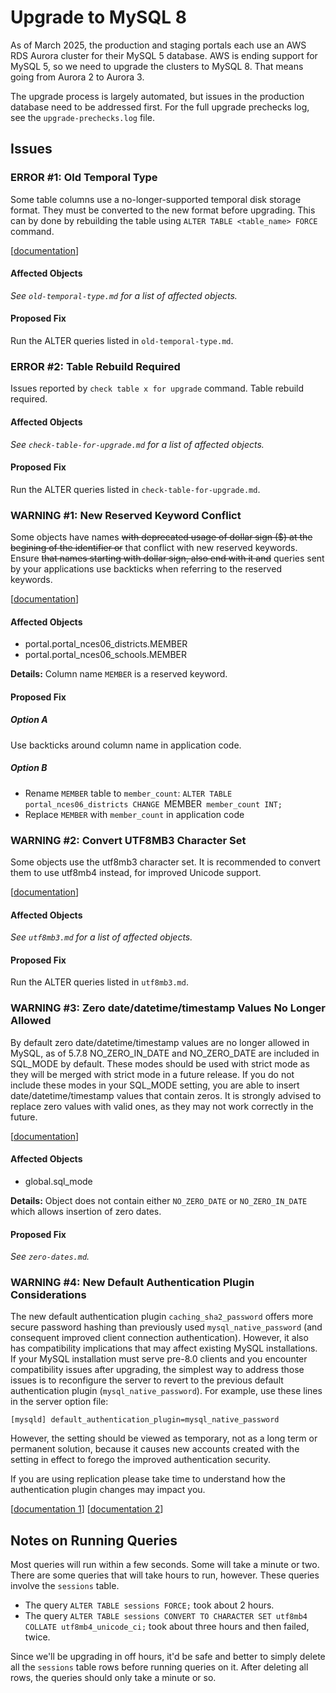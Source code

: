# Upgrade to MySQL 8

As of March 2025, the production and staging portals each use an AWS RDS Aurora cluster for their MySQL 5 database. AWS is ending support for MySQL 5, so we need to upgrade the clusters to MySQL 8. That means going from Aurora 2 to Aurora 3.

The upgrade process is largely automated, but issues in the production database need to be addressed first. For the full upgrade prechecks log, see the `upgrade-prechecks.log` file.

## Issues

### ERROR #1: Old Temporal Type

Some table columns use a no-longer-supported temporal disk storage format. They must be converted to the new format before upgrading. This can by done by rebuilding the table using `ALTER TABLE <table_name> FORCE` command.

[[documentation](https://mysqlserverteam.com/mysql-8-0-removing-support-for-old-temporal-datatypes/)]

#### Affected Objects

_See `old-temporal-type.md` for a list of affected objects._

#### Proposed Fix

Run the ALTER queries listed in `old-temporal-type.md`.

### ERROR #2: Table Rebuild Required

Issues reported by `check table x for upgrade` command. Table rebuild required.

#### Affected Objects

_See `check-table-for-upgrade.md` for a list of affected objects._

#### Proposed Fix

Run the ALTER queries listed in `check-table-for-upgrade.md`.

### WARNING #1: New Reserved Keyword Conflict

Some objects have names ~~with deprecated usage of dollar sign ($) at the begining of the identifier or~~ that conflict with new reserved keywords. Ensure ~~that names starting with dollar sign, also end with it and~~ queries sent by your applications use backticks when referring to the reserved keywords.

[[documentation](https://dev.mysql.com/doc/refman/en/keywords.html)]

#### Affected Objects

- portal.portal_nces06_districts.MEMBER
- portal.portal_nces06_schools.MEMBER

**Details:** Column name `MEMBER` is a reserved keyword.

#### Proposed Fix

##### Option A
Use backticks around column name in application code.

##### Option B
- Rename `MEMBER` table to `member_count`: `ALTER TABLE portal_nces06_districts CHANGE `MEMBER` member_count INT;`
- Replace `MEMBER` with `member_count` in application code

### WARNING #2: Convert UTF8MB3 Character Set

Some objects use the utf8mb3 character set. It is recommended to convert them to use utf8mb4 instead, for improved Unicode support.

[[documentation](https://dev.mysql.com/doc/refman/8.0/en/charset-unicode-utf8mb3.html)]

#### Affected Objects

_See `utf8mb3.md` for a list of affected objects._

#### Proposed Fix

Run the ALTER queries listed in `utf8mb3.md`.

### WARNING #3: Zero date/datetime/timestamp Values No Longer Allowed

By default zero date/datetime/timestamp values are no longer allowed in MySQL, as of 5.7.8 NO_ZERO_IN_DATE and NO_ZERO_DATE are included in SQL_MODE by default. These modes should be used with strict mode as they will be merged with strict mode in a future release. If you do not include these modes in your SQL_MODE setting, you are able to insert date/datetime/timestamp values that contain zeros. It is strongly advised to replace zero values with valid ones, as they may not work correctly in the future.

[[documentation](https://lefred.be/content/mysql-8-0-and-wrong-dates/)]

#### Affected Objects

- global.sql_mode

**Details:** Object does not contain either `NO_ZERO_DATE` or `NO_ZERO_IN_DATE` which allows insertion of zero dates.

#### Proposed Fix

_See `zero-dates.md`._

### WARNING #4: New Default Authentication Plugin Considerations

The new default authentication plugin `caching_sha2_password` offers more secure password hashing than previously used `mysql_native_password` (and consequent improved client connection authentication). However, it also has compatibility implications that may affect existing MySQL installations. If your MySQL installation must serve pre-8.0 clients and you encounter compatibility issues after upgrading, the simplest way to address those issues is to reconfigure the server to revert to the previous default authentication plugin (`mysql_native_password`). For example, use these lines in the server option file:

```
[mysqld] default_authentication_plugin=mysql_native_password
```

However, the setting should be viewed as temporary, not as a long term or permanent solution, because it causes new accounts created with the setting in effect to forego the improved authentication security.

If you are using replication please take time to understand how the authentication plugin changes may impact you.

[[documentation 1](https://dev.mysql.com/doc/refman/8.0/en/upgrading-from-previous-series.html#upgrade-caching-sha2-password-compatibility-issues)]
[[documentation 2](https://dev.mysql.com/doc/refman/8.0/en/upgrading-from-previous-series.html#upgrade-caching-sha2-password-replication)]

## Notes on Running Queries

Most queries will run within a few seconds. Some will take a minute or two. There are some queries that will take hours to run, however. These queries involve the `sessions` table.

- The query `ALTER TABLE sessions FORCE;` took about 2 hours.
- The query `ALTER TABLE sessions CONVERT TO CHARACTER SET utf8mb4 COLLATE utf8mb4_unicode_ci;` took about three hours and then failed, twice.

Since we'll be upgrading in off hours, it'd be safe and better to simply delete all the `sessions` table rows before running queries on it. After deleting all rows, the queries should only take a minute or so.

